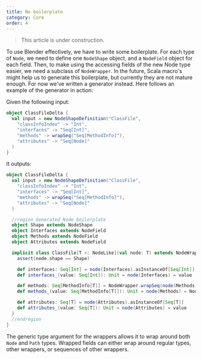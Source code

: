 ```yaml
---
title: No boilerplate
category: Core
order: 4
---
```


> This article is under construction.

To use Blender effectively, we have to write some boilerplate. For each type of `Node`, we need to define one `NodeShape` object, and a `NodeField` object for each field. Then, to make using the accessing fields of the new Node type easier, we need a subclass of `NodeWrapper`. In the future, Scala macro's might help us to generate this boilerplate, but currently they are not mature enough. For now we've written a generator instead. Here follows an example of the generator in action:

Given the following input:

```scala
object ClassFileDelta {
  val input = new NodeShapeDefinition("ClassFile",
    "classInfoIndex" -> "Int",
    "interfaces" -> "Seq[Int]",
    "methods" -> wrapSeq("Seq[MethodInfo]"),
    "attributes" -> "Seq[Node]"
  )
}
```
It outputs:

```scala
object ClassFileDelta {
  val input = new NodeShapeDefinition("ClassFile",
    "classInfoIndex" -> "Int",
    "interfaces" -> "Seq[Int]",
    "methods" -> wrapSeq("Seq[MethodInfo]"),
    "attributes" -> "Seq[Node]"
  )

  //region Generated Node boilerplate
  object Shape extends NodeShape
  object Interfaces extends NodeField
  object Methods extends NodeField
  object Attributes extends NodeField

  implicit class ClassFile[T <: NodeLike](val node: T) extends NodeWrapper {
    assert(node.shape == Shape)

    def interfaces: Seq[Int] = node(Interfaces).asInstanceOf[Seq[Int]]
    def interfaces_(value: Seq[Int]): Unit = node(Interfaces) = value

    def methods: Seq[MethodInfo[T]] = NodeWrapper.wrapSeq(node(Methods).asInstanceOf[Seq[T]])
    def methods_(value: Seq[MethodInfo[T]]): Unit = node(Methods) = NodeWrapper.unwrapSeq(value)

    def attributes: Seq[T] = node(Attributes).asInstanceOf[Seq[T]]
    def attributes_(value: Seq[T]): Unit = node(Attributes) = value
  }  
  //endregion
}
```

The generic type argument for the wrappers allows it to wrap around both `Node` and `Path` types. Wrapped fields can either wrap around regular types, other wrappers, or sequences of other wrappers.